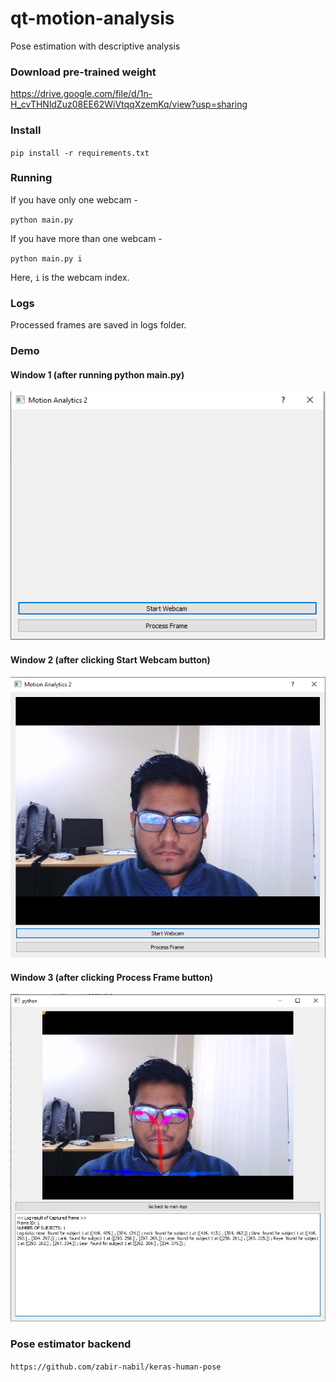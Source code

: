 # qt-motion-analysis
Pose estimation with descriptive analysis

### Download pre-trained weight

https://drive.google.com/file/d/1n-H_cvTHNldZuz08EE62WiVtqqXzemKq/view?usp=sharing

### Install

`pip install -r requirements.txt`

### Running

If you have only one webcam - 

`python main.py`

If you have more than one webcam - 

`python main.py i`

Here, `i` is the webcam index.

### Logs

Processed frames are saved in logs folder.

### Demo

#### Window 1 (after running python main.py)

<p align="center">
  <img src="gui_1.png"/>
</p>

#### Window 2 (after clicking Start Webcam button)
 
<p align="center">
  <img src="gui_2.png"/>
</p>

#### Window 3 (after clicking Process Frame button)

<p align="center">
  <img src="gui_3.png"/>
</p>

### Pose estimator backend

`https://github.com/zabir-nabil/keras-human-pose`